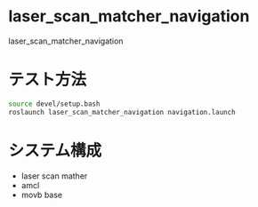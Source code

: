 # laser_scan_matcher_navigation
laser_scan_matcher_navigation

# テスト方法

```bash
source devel/setup.bash
roslaunch laser_scan_matcher_navigation navigation.launch
```
# システム構成

- laser scan mather
- amcl
- movb base
